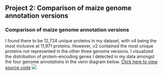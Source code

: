 ## Project 2: Comparison of maize genome annotation versions

### Comparison of maize genome annotation versions

I found there to be 12,724 unique proteins in my dataset, with v4 being the most inclusive at 11,971 proteins. However, v2 contained the most unique proteins not represented in the other three genome versions. I visualized the distribution of protein-encoding genes I detected in my data amongst the four genome annotations in the venn diagram below.
<a href="/V4pro.html" target="_blank">Click here to view source code</a>
<img src="ProteinVen.png?raw=true"/>
